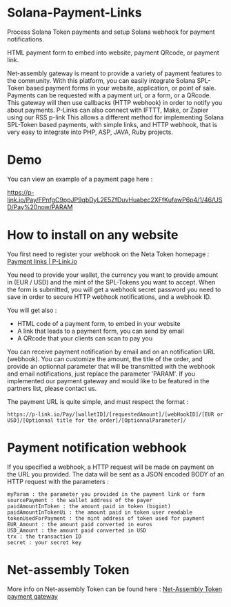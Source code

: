 # Solana-Payment-Links
Process Solana Token payments and setup Solana webhook for payment notifications. 

HTML payment form to embed into website, payment QRcode, or payment link.

 Net-assembly gateway is meant to provide a variety of payment features to the community.
With this platform, you can easily integrate Solana SPL-Token based payment forms in your website, application, or point of sale.
Payments can be requested with a payment url, or a form, or a QRcode.
This gateway will then use callbacks (HTTP webhook) in order to notify you about payments.
P-Links can also connect with IFTTT, Make, or Zapier using our RSS p-link
This allows a different method for implementing Solana SPL-Token based payments, with simple links, and HTTP webhook, that is very easy to integrate into PHP, ASP, JAVA, Ruby projects.

# Demo

You can view an example of a payment page here :

https://p-link.io/Pay/FPnfgC9ppJP9qbDyL2E5ZfDuvHuabec2XFfKufawP6p4/1/46/USD/Pay%20now/PARAM

# How to install on any website

You first need to register your webhook on the Neta Token homepage :
[Payment links | P-Link.io](https://p-link.io)

You need to provide your wallet, the currency you want to provide amount in (EUR / USD) and the mint of the SPL-Tokens you want to accept.
When the form is submitted, you will get a webhook secret password you need to save in order to secure HTTP webhook notifications, and a webhook ID.

You will get also :
- HTML code of a payment form, to embed in your website
- A link that leads to a payment form, you can send by email
- A QRcode that your clients can scan to pay you

You can receive payment notification by email and on an notification URL (webhook).
You can customize the amount, the title of the order, and provide an optionnal parameter that will be transmitted with the webhook and email notifications, just replace the parameter 'PARAM'.
If you implemented our payment gateway and would like to be featured in the partners list, please contact us.

The payment URL is quite simple, and must respect the format :

    https://p-link.io/Pay/[walletID]/[requestedAmount]/[webHookID]/[EUR or USD]/[Optionnal title for the order]/[OptionnalParameter]/

# Payment notification webhook

If you specified a webhook, a HTTP request will be made on payment on the URL you provided.
The data will be sent as a JSON encoded BODY of an HTTP request with the parameters :

    myParam : the parameter you provided in the payment link or form
    sourcePayment : the wallet address of the payer
    paidAmountInToken : the amount paid in token (bigint)
    paidAmountInTokenUi : the amount paid in token user readable
    tokenUsedForPayment : the mint address of token used for payment
    EUR_Amount : the amount paid converted in euros
    USD_Amount : the amount paid converted in USD
    trx : the transaction ID
    secret : your secret key

# Net-assembly Token

More info on Net-assembly Token can be found here :
[Net-Assembly Token payment gateway](https://crypto.net-assembly.com)
